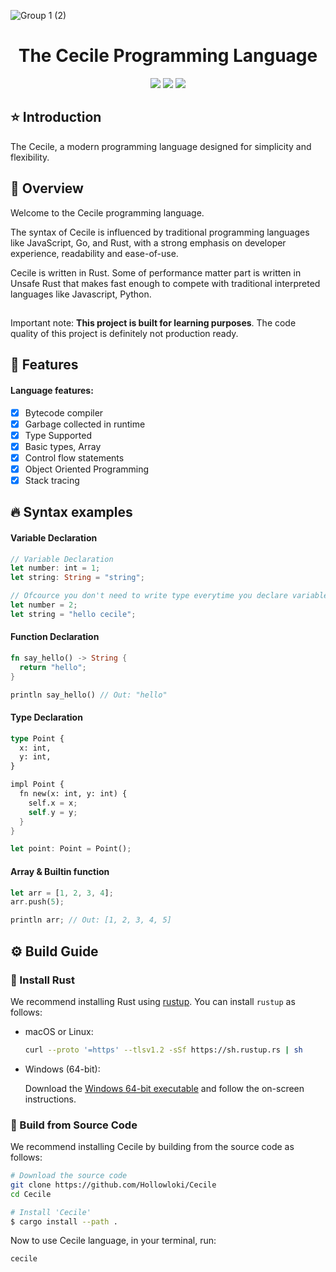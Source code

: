 ![Group 1 (2)](https://github.com/Hollowloki/Cecile/assets/104183502/ebdd205b-d226-4597-a033-39c6bd4fd8a9)
<h1 align="center">The Cecile Programming Language</h1>

<p align="center">
  <img src="https://img.shields.io/crates/d/Cecile?style=for-the-badge"/>
  <img src="https://img.shields.io/crates/l/Cecile?style=for-the-badge" />
  <img src="https://img.shields.io/github/stars/Hollowloki/Cecile?style=for-the-badge&logo=trustpilot" />
  


</p>


## ⭐ Introduction

The Cecile, a modern programming language designed for simplicity and flexibility.

## 🍎 Overview

Welcome to the Cecile programming language.

The syntax of Cecile is influenced by traditional programming languages like JavaScript, Go, and Rust, with a strong emphasis on developer experience, readability and ease-of-use.

Cecile is written in Rust. Some of performance matter part is written in Unsafe Rust that makes fast enough to compete with traditional interpreted languages like Javascript, Python.


##
Important note: **This project is built for learning purposes**. The code quality of this project is definitely not production ready.

## 📕 Features

#### Language features:

- [x]  Bytecode compiler
- [x]  Garbage collected in runtime
- [x]  Type Supported
- [x]  Basic types, Array
- [x]  Control flow statements
- [x]  Object Oriented Programming
- [x]  Stack tracing

## 🔥 Syntax examples

#### Variable Declaration
```rust
// Variable Declaration
let number: int = 1;
let string: String = "string";

// Ofcource you don't need to write type everytime you declare variable
let number = 2;
let string = "hello cecile";

```
#### Function Declaration
```rust
fn say_hello() -> String {
  return "hello";
}

println say_hello() // Out: "hello"
```

#### Type Declaration
```rust
type Point {
  x: int,
  y: int,
}

impl Point {
  fn new(x: int, y: int) {
    self.x = x;
    self.y = y;
  }
}

let point: Point = Point();
```

#### Array & Builtin function

```rust 
let arr = [1, 2, 3, 4];
arr.push(5);

println arr; // Out: [1, 2, 3, 4, 5]
```

## ⚙️️ Build Guide 

### 🦀 Install Rust

We recommend installing Rust using [rustup](https://www.rustup.rs/). You can install `rustup` as follows:

- macOS or Linux:
  ```bash
  curl --proto '=https' --tlsv1.2 -sSf https://sh.rustup.rs | sh
  ```

- Windows (64-bit):  
  
  Download the [Windows 64-bit executable](https://win.rustup.rs/x86_64) and follow the on-screen instructions.

### 🐙 Build from Source Code

We recommend installing Cecile by building from the source code as follows:

```bash
# Download the source code
git clone https://github.com/Hollowloki/Cecile
cd Cecile

# Install 'Cecile'
$ cargo install --path .
```

Now to use Cecile language, in your terminal, run:
```bash
cecile
```
